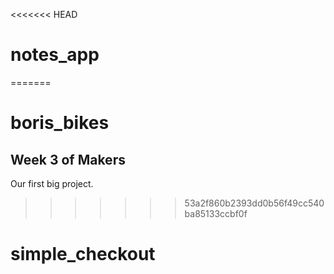 <<<<<<< HEAD
# notes_app
=======
# boris_bikes

## Week 3 of Makers ##
Our first big project. 
>>>>>>> 53a2f860b2393dd0b56f49cc540ba85133ccbf0f
# simple_checkout
